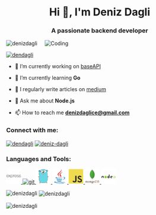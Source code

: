 
<h1 align="center">Hi 👋, I'm Deniz Dagli</h1>
<h3 align="center">A passionate backend developer</h3>
<img align="right" alt="Coding" width="400" src= "https://i.pinimg.com/originals/72/8d/41/728d4149a1c30ff894075e639b5c9fcd.gif">

<p align="left"> <img src="https://komarev.com/ghpvc/?username=denizdagli&label=Profile%20views&color=0e75b6&style=flat" alt="denizdagli" /> </p>

<p align="left"> <a href="https://twitter.com/dendagli" target="blank"><img src="https://img.shields.io/twitter/follow/dendagli?logo=twitter&style=for-the-badge" alt="dendagli" /></a> </p>

- 🔭 I’m currently working on [baseAPI](https://github.com/denizdagli/baseAPI)

- 🌱 I’m currently learning **Go**

- 📝 I regularly write articles on [medium](https://medium.com/@denizdagli)

- 💬 Ask me about **Node.js**

- 📫 How to reach me **denizdaglice@gmail.com**

<h3 align="left">Connect with me:</h3>
<p align="left">
<a href="https://twitter.com/dendagli" target="blank"><img align="center" src="https://raw.githubusercontent.com/rahuldkjain/github-profile-readme-generator/master/src/images/icons/Social/twitter.svg" alt="dendagli" height="30" width="40" /></a>
<a href="https://linkedin.com/in/deniz-dagli" target="blank"><img align="center" src="https://raw.githubusercontent.com/rahuldkjain/github-profile-readme-generator/master/src/images/icons/Social/linked-in-alt.svg" alt="deniz-dagli" height="30" width="40" /></a>
</p>

<h3 align="left">Languages and Tools:</h3>
<p align="left"> <a href="https://expressjs.com" target="_blank" rel="noreferrer"> <img src="https://raw.githubusercontent.com/devicons/devicon/master/icons/express/express-original-wordmark.svg" alt="express" width="40" height="40"/> </a> <a href="https://git-scm.com/" target="_blank" rel="noreferrer"> <img src="https://www.vectorlogo.zone/logos/git-scm/git-scm-icon.svg" alt="git" width="40" height="40"/> </a> <a href="https://golang.org" target="_blank" rel="noreferrer"> <img src="https://raw.githubusercontent.com/devicons/devicon/master/icons/go/go-original.svg" alt="go" width="40" height="40"/> </a> <a href="https://www.java.com" target="_blank" rel="noreferrer"> <img src="https://raw.githubusercontent.com/devicons/devicon/master/icons/java/java-original.svg" alt="java" width="40" height="40"/> </a> <a href="https://developer.mozilla.org/en-US/docs/Web/JavaScript" target="_blank" rel="noreferrer"> <img src="https://raw.githubusercontent.com/devicons/devicon/master/icons/javascript/javascript-original.svg" alt="javascript" width="40" height="40"/> </a> <a href="https://www.mongodb.com/" target="_blank" rel="noreferrer"> <img src="https://raw.githubusercontent.com/devicons/devicon/master/icons/mongodb/mongodb-original-wordmark.svg" alt="mongodb" width="40" height="40"/> </a> <a href="https://nodejs.org" target="_blank" rel="noreferrer"> <img src="https://raw.githubusercontent.com/devicons/devicon/master/icons/nodejs/nodejs-original-wordmark.svg" alt="nodejs" width="40" height="40"/> </a> </p>

<p><img align="left" src="https://github-readme-stats.vercel.app/api/top-langs?username=denizdagli&show_icons=true&locale=en&layout=compact" alt="denizdagli" /></p>

<p>&nbsp;<img align="center" src="https://github-readme-stats.vercel.app/api?username=denizdagli&show_icons=true&locale=en" alt="denizdagli" /></p>

<p><img align="center" src="https://github-readme-streak-stats.herokuapp.com/?user=denizdagli&" alt="denizdagli" /></p>

